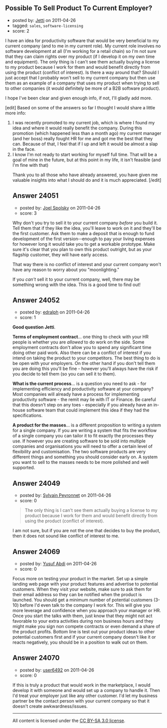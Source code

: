 ## Possible To Sell Product To Current Employer?

- posted by: [Jetti](https://stackexchange.com/users/-1/5405-jetti) on 2011-04-26
- tagged: `sales`, `software-licensing`
- score: 2

I have an idea for productivity software that would be very beneficial to my current company (and to me in my current role). My current role involves no software development at all (I'm working for a retail chain) so I'm not sure that they can claim rights over my product (if I develop it on my own time and equipment). The only thing is I can't see them actually buying a license to my product because I work for them and would benefit directly from using the product (conflict of interest). Is there a way around that? Should I just accept that I probably won't sell to my current company but then use them as an example of a company that uses my product when trying to sell to other companies (it would definitely be more of a B2B software product).

I hope I've been clear and given enough info, if not, I'll gladly add more.

[edit]
Based on some of the answers so far I thought I would share a little more info:
<ol>
<li>I was recently promoted to my current job, which is where I found my idea and where it would really benefit the company. During this promotion (which happened less than a month ago) my current manager (and her boss) really fought HR for me and got me the best that they can. Because of that, I feel that if I up and left it would be almost a slap in the face.</li>
<li>I know I'm not ready to start working for myself full time. That will be a goal of mine in the future, but at this point in my life, it isn't feasible (and I'm fine with that)</li>

Thank you to all those who have already answered, you have given me valuable insights into what I should do and it is much appreciated.
[/edit]


## Answer 24051

- posted by: [Joel Spolsky](https://stackexchange.com/users/-1/4335-joel-spolsky) on 2011-04-26
- score: 3

Why don't you try to sell it to your current company *before* you build it. Tell them that if they like the idea, you'll leave to work on it and they'll be the first customer. Ask them to make a deposit that is enough to fund development of the first version--enough to pay your living expenses for however long it would take you to get a workable prototype. Make sure it's clear that you plan to own this product outright, but as your flagship customer, they will have early access.

That way there is no conflict of interest and your current company won't have any reason to worry about you "moonlighting."

If you *can't* sell it to your current company, well, there may be something wrong with the idea. This is a good time to find out!


## Answer 24052

- posted by: [edralph](https://stackexchange.com/users/-1/9362-edralph) on 2011-04-26
- score: 1

**Good question Jetti**.  

**Terms of employment contract**... one thing to check with your HR people is whether you are *allowed* to do work on the side.  Some employment contracts don't allow you to spend any significant time doing other paid work.  Also there can be a conflict of interest if you intend on taking the product to your competitors.  The best thing to do is be open with your employers.  On the other hand if you don't tell them you are doing this you'll be fine - however you'll always have the risk if you decide to tell them (so you can sell it to them).

**What is the current process**... is a question you need to ask - for implementing efficiency and productivity software at your company?  Most companies will already have a process for implementing productivity software - the remit may lie with IT or Finance.  Be careful that this doesn't step on any toes - especially if you already have an in-house software team that could implement this idea if they had the specifications.

**A product for the masses**... is a different proposition to writing a system for a single company.  If you are writing a system that fits the workflow of a single company you can tailor it to fit exactly the processes they use.  If however you are creating software to be sold into multiple companies and organisations you will need to offer a certain level of flexibility and customisation.  The two software products are very different things and something you should consider early on.  A system you want to sell to the masses needs to be more polished and well supported.


## Answer 24049

- posted by: [Sylvain Peyronnet](https://stackexchange.com/users/-1/9941-sylvain-peyronnet) on 2011-04-26
- score: 0

> The only thing is I can't see them actually buying a license to my product because I work for them and would benefit directly from using the product (conflict of interest).

I am not sure, but if you are not the one that decides to buy the product, then it does not sound like conflict of interest to me.


## Answer 24069

- posted by: [Yusuf Abdi](https://stackexchange.com/users/-1/10021-yusuf-abdi) on 2011-04-26
- score: 0

Focus more on testing your product in the market. Set up a simple landing web page with your product features and advertise to potential customers. When they visit your website, make sure to ask them for their email address so they can be notified when the product is launched. You should get a minimum number of potential customers (3-10) before I'd even talk to the company I work for. This will give you more leverage and confidence when you approach your manager or HR. Once you start the talks with them, just know that they might not act favorable to your extra activities during non business hours and they might make you sign non compete contracts or even demand a share of the product profits. Bottom line is test out your product ideas to other potential customers first and if your current company doesn't like it or reacts negatively, you should be in a position to walk out on them.


## Answer 24070

- posted by: [user6492](https://stackexchange.com/users/-1/6492-user6492) on 2011-04-26
- score: 0

If this is truly a product that would work in the marketplace, I would develop it with someone and would set up a company to handle it.  Then I'd treat your employer just like any other customer.  I'd let my business partner be the contact person with your current company so that it doesn't create awkwardness/issues.



---

All content is licensed under the [CC BY-SA 3.0 license](https://creativecommons.org/licenses/by-sa/3.0/).
